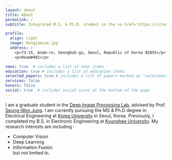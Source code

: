 ```yaml
---
layout: about
title: About
permalink: /
subtitle: Integrated M.S. & Ph.D. student in the <a href='https://sites.google.com/view/deepiplab/home?authuser=0'>Deep Image Processing Lab</a> at <a href='https://www.korea.ac.kr'>Korea University</a>. 

profile:
  align: right
  image: HongjaeLee.jpg
  address: >
    <p>73-15, Anam-ro, Seongbuk-gu, Seoul, Republic of Korea 02855</p>
    <p>Room#402</p>

news: true  # includes a list of news items
education: true # includes a list of education items
selected_papers: true # includes a list of papers marked as "selected={true}"
services: false
honors: false
social: true  # includes social icons at the bottom of the page
---
```


I am a graduate student in the [Deep Image Processing Lab](https://sites.google.com/view/deepiplab/home?authuser=0), advised by Prof. [Seung-Won Jung](https://sites.google.com/view/deepiplab/home?authuser=0). I am currently pursuing the MS & Ph.D degree in Electrical Engineering at [Korea University](www.korea.ac.kr) in Seoul, Korea. Previously, I completed my B.S. in Electronic Engineering at [Kyunghee University](https://www.khu.ac.kr/kor/main/index.do). My research interests are including :
- Computer Vision
- Deep Learning
- Information Fusion  
but not limited to.


<!-- Write your biography here. Tell the world about yourself. Link to your favorite [subreddit](http://reddit.com). You can put a picture in, too. The code is already in, just name your picture `prof_pic.jpg` and put it in the `img/` folder.

Put your address / P.O. box / other info right below your picture. You can also disable any these elements by editing `profile` property of the YAML header of your `_pages/about.md`. Edit `_bibliography/papers.bib` and Jekyll will render your [publications page](/al-folio/publications/) automatically.

Link to your social media connections, too. This theme is set up to use [Font Awesome icons](http://fortawesome.github.io/Font-Awesome/) and [Academicons](https://jpswalsh.github.io/academicons/), like the ones below. Add your Facebook, Twitter, LinkedIn, Google Scholar, or just disable all of them. -->
